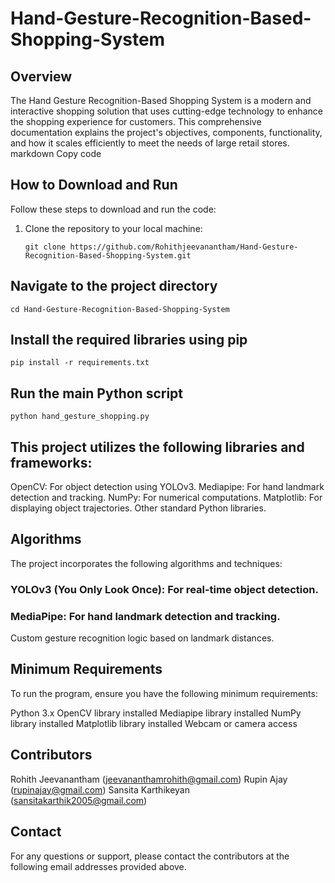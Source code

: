# Hand-Gesture-Recognition-Based-Shopping-System
## Overview

The Hand Gesture Recognition-Based Shopping System is a modern and interactive shopping solution that uses cutting-edge technology to enhance the shopping experience for customers. This comprehensive documentation explains the project's objectives, components, functionality, and how it scales efficiently to meet the needs of large retail stores.
markdown
Copy code

## How to Download and Run

Follow these steps to download and run the code:

1. Clone the repository to your local machine:

   ```
   git clone https://github.com/Rohithjeevanantham/Hand-Gesture-Recognition-Based-Shopping-System.git
   ```
## Navigate to the project directory
   ```
   cd Hand-Gesture-Recognition-Based-Shopping-System
   ```
## Install the required libraries using pip
   ```
   pip install -r requirements.txt
   ```

## Run the main Python script
   ```
   python hand_gesture_shopping.py
   ```

## This project utilizes the following libraries and frameworks:

OpenCV: For object detection using YOLOv3.
Mediapipe: For hand landmark detection and tracking.
NumPy: For numerical computations.
Matplotlib: For displaying object trajectories.
Other standard Python libraries.

## Algorithms
The project incorporates the following algorithms and techniques:

### YOLOv3 (You Only Look Once): For real-time object detection.
### MediaPipe: For hand landmark detection and tracking.
Custom gesture recognition logic based on landmark distances.

## Minimum Requirements
To run the program, ensure you have the following minimum requirements:

Python 3.x
OpenCV library installed
Mediapipe library installed
NumPy library installed
Matplotlib library installed
Webcam or camera access

## Contributors
Rohith Jeevanantham (jeevananthamrohith@gmail.com)
Rupin Ajay (rupinajay@gmail.com)
Sansita Karthikeyan (sansitakarthik2005@gmail.com)

## Contact
For any questions or support, please contact the contributors at the following email addresses provided above.
